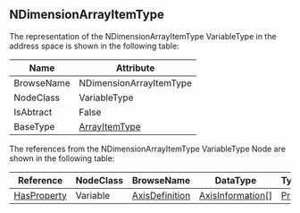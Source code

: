<!-- objecttype -->
## NDimensionArrayItemType

The representation of the NDimensionArrayItemType VariableType in the address space is shown in the following table:  

|Name|Attribute|
|---|---|
|BrowseName|NDimensionArrayItemType|
|NodeClass|VariableType|
|IsAbtract|False|
|BaseType|[ArrayItemType](../../../Part8/VariableTypes/ArrayItemType/readme.md)|

The references from the NDimensionArrayItemType VariableType Node are shown in the following table:  

|Reference|NodeClass|BrowseName|DataType|TypeDefinition|ModellingRule|
|---|---|---|---|---|---|
|[HasProperty](../../../Part3/ReferenceTypes/HasProperty/readme.md)|Variable|[AxisDefinition](#AxisDefinition)|[AxisInformation](../../../Part8/DataTypes/AxisInformation/readme.md)[]|[PropertyType](../../Part5/VariableTypes/PropertyType/readme.md)|[Mandatory](../../Objects/Mandatory/readme.md)|


